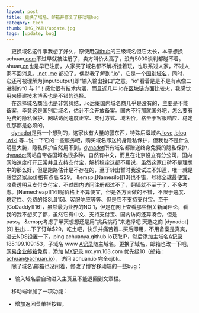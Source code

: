 ```yaml
---
layout: post
title: 更换了域名、邮箱并修复了移动端bug
category: tech
thumb: IMG_PATH/update.jpg
tags: [update, bug]
---
```


&emsp;更换域名这件事我想了好久，原使用[Github][1]的三级域名但它太长，本来想换achuan[.com][2]不过早就被注册了，卖方叫价太高了，没有5000谈判都碰不着。ahuan[.cn][3]也是早已注册，人家买了域名都不解析挂着玩，也联系过人家，不过人家不回消息。[.net][4] [.me][5] 都没了。偶然我了解到“[.io][6]”，它是一个[国别域名][7]，同时，它还可被理解为[inputoutput]即“输入输出接口”之意。“io”看着是是不是有点像二进制的“0 与 1”！感觉很有技术内涵，而且近几年.io在[区块链][8]方面比较火，我感觉用来搭建技术博客也是不错的选择。  
&emsp;在选择域名商我也是非常纠结，.io后缀国内域名商几乎是没有的，主要是不能备案，毕竟这是国别后域名，估计不会开放备案。国内不行那就国外吧，怎么要有免费的隐私保护、网站访问速度正常、支付方式、域名价，格至于客服响应、稳定性那都是必须的。  
&emsp;[dynadot][9]是我一个想到的，这家伙有大量的骚东西，特殊后缀域名[.love][10] [.blog][11] [.wiki][12] 等...说一下它的一些服务吧，购买域名即送终身隐私保护，但我也不是什么明星大腕，隐私保护自然用不到，[dynadot][9]所有域名都赠送终身免费的隐私保护，[dynadot][9]网站自带各国域名很多种，自然有中文，而且在北京设立有分公司，国内网站速度打开正常并且支持支付宝，解析稳定这都不用说，虽然这家口碑不是理想中的那么好，但是跑路估计是不存在的，至于转出暂时我没试过不知道，唯一就是感觉这家[.io][6]价格有点高 $29。  
&emsp;[Namesilo][13]也不错，号称全球最便宜，收费透明且支付支付宝，不过国内访问注册都过不了，翻墙就不至于了，不多考虑。[Namecheap][14]呢价格上不算便宜，但是各方面做的不错，不限于速度、稳定性、免费的[SSL][15]、客服响应等等、但是它不支持支付宝。至于[GoDaddy][16]，虽然最为业界的NO 1，但是在网上查看那些相关新闻评论，看我的我不想买了都，虽然它有中文、支持支付宝、国内访问还算凑合。但是pass。  
&emsp;考虑了半天想想还是用“挑兵挑将”来选择吧 天选之商 [dynadot][9] 胜出....下了订单$29，吃土吧，快乐并痛苦着...买后即用，不用备案是真爽，进去NDS设置一下，ping achuanya.github.io获取IP，然后添加主域名[A记录][17] 185.199.109.153，子域名 www [A记录][17]随主域名。更换了域名，邮箱也改一下吧，[网易企业邮箱][18]免费，添加 [MX记录][19] mx.ym.163.com 优先级10（邮箱：<achuan@achuan.io>），访问 achuan.io 完全ojbk。  
&emsp;除了域名\邮箱也没闲着，修改了博客移动端的一些bug：  
 * 输入域名后自动进入主页且不能退回到文章栏。  

 &emsp;移动端增加了一项功能：
 * 增加返回菜单栏按钮。




[1]: https://zh.wikipedia.org/wiki/GitHub?achuan.io
[2]: https://zh.wikipedia.org/wiki/.com?achuan.io
[3]: https://zh.wikipedia.org/wiki/.cn?achuan.io
[4]: https://zh.wikipedia.org/wiki/.net?achuan.io
[5]: https://zh.wikipedia.org/wiki/.me?achuan.io
[6]: https://zh.wikipedia.org/wiki/.io?achuan.io
[7]: https://zh.wikipedia.org/wiki/%E5%9C%8B%E5%AE%B6%E5%9C%B0%E5%8D%80%E4%BB%A3%E7%A2%BC?achuan.io
[8]: https://zh.wikipedia.org/wiki/%E5%8C%BA%E5%9D%97%E9%93%BE?achuan.io
[9]: https://en.wikipedia.org/wiki/Dynadot?achuan.io
[10]: https://www.dynadot.com/zh/domain/love.html?achuan.io
[11]: https://zh.wikipedia.org/wiki/.io?achuan.io
[12]: https://zh.wikipedia.org/wiki/.io?achuan.io
[13]: https://zh.wikipedia.org/wiki/.io?achuan.io
[14]: https://www.namecheap.com?achuan.io
[15]: https://zh.wikipedia.org/wiki/%E5%82%B3%E8%BC%B8%E5%B1%A4%E5%AE%89%E5%85%A8%E6%80%A7%E5%8D%94%E5%AE%9A?achuan.io
[16]: https://zh.wikipedia.org/wiki/GoDaddy
[17]: https://zh.wikipedia.org/wiki/%E5%9F%9F%E5%90%8D%E4%BC%BA%E6%9C%8D%E5%99%A8%E8%A8%98%E9%8C%84%E9%A1%9E%E5%9E%8B%E5%88%97%E8%A1%A8?achuan.io
[18]: https://ym.163.com?achuan.io
[19]: https://zh.wikipedia.org/wiki/MX%E8%AE%B0%E5%BD%95?achuan.io